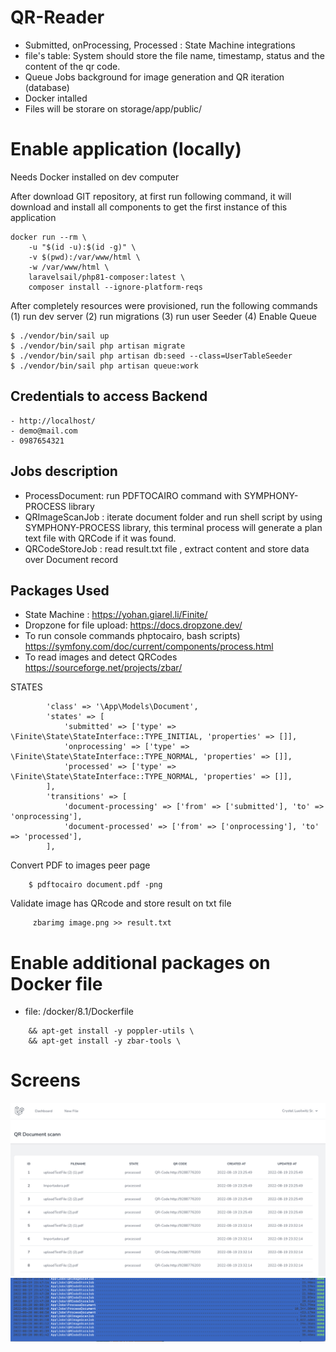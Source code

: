 # QR-Reader
- Submitted, onProcessing, Processed : State Machine integrations
- file's table: System should store the file name, timestamp, status and the content of the qr code.
- Queue Jobs background for image generation and QR iteration (database)
- Docker intalled
- Files will be storare on storage/app/public/<ID>

# Enable application (locally)
Needs Docker installed on dev computer

After download GIT repository, at first run following command, it will download and install all components to get the first instance of this application
```
docker run --rm \
    -u "$(id -u):$(id -g)" \
    -v $(pwd):/var/www/html \
    -w /var/www/html \
    laravelsail/php81-composer:latest \
    composer install --ignore-platform-reqs

```

After completely resources were provisioned, run the following commands (1) run dev server (2) run migrations (3) run user Seeder (4) Enable Queue

```
$ ./vendor/bin/sail up
$ ./vendor/bin/sail php artisan migrate
$ ./vendor/bin/sail php artisan db:seed --class=UserTableSeeder
$ ./vendor/bin/sail php artisan queue:work 

```
## Credentials to access Backend
```
- http://localhost/
- demo@mail.com
- 0987654321
```

## Jobs description
- ProcessDocument:  run PDFTOCAIRO command with SYMPHONY-PROCESS library
- QRImageScanJob :  iterate document folder and run shell script by using SYMPHONY-PROCESS library, this terminal process will generate a plan text file with QRCode if it was found.
- QRCodeStoreJob :  read result.txt file , extract content and store data over Document record

## Packages Used 
- State Machine : https://yohan.giarel.li/Finite/
- Dropzone for file upload: https://docs.dropzone.dev/
- To run console commands phptocairo, bash scripts) https://symfony.com/doc/current/components/process.html
- To read images and detect QRCodes https://sourceforge.net/projects/zbar/

STATES
```
        'class' => '\App\Models\Document',
        'states' => [
            'submitted' => ['type' => \Finite\State\StateInterface::TYPE_INITIAL, 'properties' => []],
            'onprocessing' => ['type' => \Finite\State\StateInterface::TYPE_NORMAL, 'properties' => []],
            'processed' => ['type' => \Finite\State\StateInterface::TYPE_NORMAL, 'properties' => []],
        ],
        'transitions' => [
            'document-processing' => ['from' => ['submitted'], 'to' => 'onprocessing'],
            'document-processed' => ['from' => ['onprocessing'], 'to' => 'processed'],
        ],

```

Convert PDF to images peer page
```
    $ pdftocairo document.pdf -png 
```

Validate image has QRcode and store result on txt file
```
     zbarimg image.png >> result.txt
```

 # Enable additional packages on Docker file

- file: /docker/8.1/Dockerfile
```
    && apt-get install -y poppler-utils \
    && apt-get install -y zbar-tools \   
```

# Screens

![Alt text](screen.png "Title")
![Alt text](screen-queue.png "Title")
